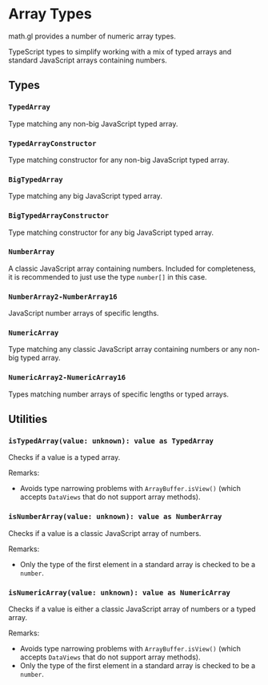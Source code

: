 # Array Types

math.gl provides a number of numeric array types.

TypeScript types to simplify working with a mix of typed arrays and standard JavaScript arrays containing numbers.



## Types

### `TypedArray`

Type matching any non-big JavaScript typed array.

### `TypedArrayConstructor`

Type matching constructor for any non-big JavaScript typed array.

### `BigTypedArray`

Type matching any big JavaScript typed array.

### `BigTypedArrayConstructor`

Type matching constructor for any big JavaScript typed array.

### `NumberArray`

A classic JavaScript array containing numbers. Included for completeness, it is recommended to just use the type `number[]` in this case.

### `NumberArray2-NumberArray16`

JavaScript number arrays of specific lengths.

### `NumericArray`

Type matching any classic JavaScript array containing numbers or any non-big typed array.

### `NumericArray2-NumericArray16`

Types matching number arrays of specific lengths or typed arrays.

## Utilities

### `isTypedArray(value: unknown): value as TypedArray`

Checks if a value is a typed array.

Remarks: 
- Avoids type narrowing problems with `ArrayBuffer.isView()` (which accepts `DataViews` that do not support array methods).

### `isNumberArray(value: unknown): value as NumberArray`

Checks if a value is a classic JavaScript array of numbers.

Remarks: 
- Only the type of the first element in a standard array is checked to be a `number`.

### `isNumericArray(value: unknown): value as NumericArray`

Checks if a value is either a classic JavaScript array of numbers or a typed array.

Remarks:
- Avoids type narrowing problems with `ArrayBuffer.isView()` (which accepts `DataViews` that do not support array methods).
- Only the type of the first element in a standard array is checked to be a `number`.
